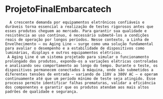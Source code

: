 # ProjetoFinalEmbarcatech
      A crescente demanda por equipamentos eletrônicos confiáveis e duráveis torna essencial a realização de testes rigorosos antes que esses produtos cheguem ao mercado. Para garantir sua qualidade e resistência ao uso contínuo, é necessário submetê-los a condições reais de operação por longos períodos. Nesse contexto, a Linha de Envelhecimento – ou Aging Line – surge como uma solução fundamental para avaliar o desempenho e a estabilidade de dispositivos como luminárias, displays e outros equipamentos elétricos.
     A Aging Line é um sistema projetado para simular o funcionamento prolongado dos produtos, expondo-os a variações elétricas controladas e analisando seu comportamento ao longo do tempo. Durante o teste, os dispositivos permanecem conectados à máquina, onde são submetidos a diferentes tensões de entrada – variando de 110V a 380V AC – e operam continuamente até que um período mínimo de teste seja atingido. Esse processo permite identificar falhas prematuras, validar a eficiência dos componentes e garantir que os produtos atendam aos mais altos padrões de qualidade e segurança.
